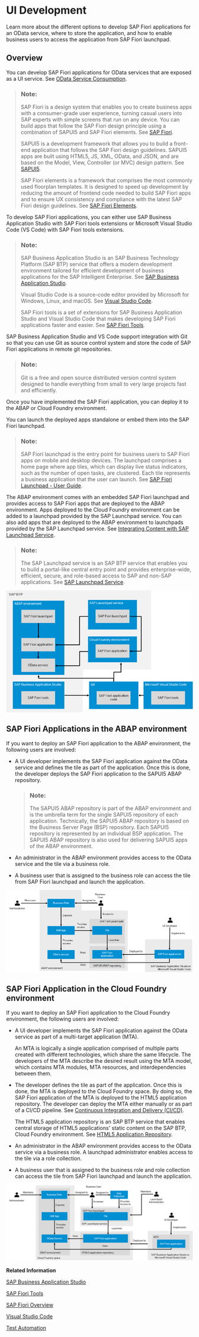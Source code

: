 <!-- loiob74a89d3565b4abeb88efb581a081c8d -->

# UI Development

Learn more about the different options to develop SAP Fiori applications for an OData service, where to store the application, and how to enable business users to access the application from SAP Fiori launchpad.



<a name="loiob74a89d3565b4abeb88efb581a081c8d__section_ofq_hts_ctb"/>

## Overview

You can develop SAP Fiori applications for OData services that are exposed as a UI service. See [OData Service Consumption](https://help.sap.com/viewer/923180ddb98240829d935862025004d6/Cloud/en-US/f2cbcacaf8b74540b0708fc143875bc3.html).

> ### Note:  
> SAP Fiori is a design system that enables you to create business apps with a consumer-grade user experience, turning casual users into SAP experts with simple screens that run on any device. You can build apps that follow the SAP Fiori design principle using a combination of SAPUI5 and SAP Fiori elements. See [SAP Fiori](https://help.sap.com/viewer/product/SAP_FIORI_OVERVIEW/5_OVERVIEW/en-US).
> 
> SAPUI5 is a development framework that allows you to build a front-end application that follows the SAP Fiori design guidelines. SAPUI5 apps are built using HTML5, JS, XML, OData, and JSON, and are based on the Model, View, Controller \(or MVC\) design pattern. See [SAPUI5](https://help.sap.com/viewer/product/SAPUI5/External/en-US).
> 
> SAP Fiori elements is a framework that comprises the most commonly used floorplan templates. It is designed to speed up development by reducing the amount of frontend code needed to build SAP Fiori apps and to ensure UX consistency and compliance with the latest SAP Fiori design guidelines. See [SAP Fiori Elements](https://sapui5.hana.ondemand.com/#/topic/03265b0408e2432c9571d6b3feb6b1fd).

To develop SAP Fiori applications, you can either use SAP Business Application Studio with SAP Fiori tools extensions or Microsoft Visual Studio Code \(VS Code\) with SAP Fiori tools extensions.

> ### Note:  
> SAP Business Application Studio is an SAP Business Technology Platform \(SAP BTP\) service that offers a modern development environment tailored for efficient development of business applications for the SAP Intelligent Enterprise. See [SAP Business Application Studio](https://help.sap.com/products/BTP/65de2977205c403bbc107264b8eccf4b/c736960ff27c45a9b787bde2c1e48d3e.html?locale=en-US&version=Cloud).
> 
> Visual Studio Code is a source-code editor provided by Microsoft for Windows, Linux, and macOS. See [Visual Studio Code](https://help.sap.com/viewer/17d50220bcd848aa854c9c182d65b699/Latest/en-US/17efa217f7f34a9eba53d7b209ca4280.html).
> 
> SAP Fiori tools is a set of extensions for SAP Business Application Studio and Visual Studio Code that makes developing SAP Fiori applications faster and easier. See [SAP Fiori Tools](https://help.sap.com/viewer/product/SAP_FIORI_tools/Latest/en-US).

SAP Business Application Studio and VS Code support integration with Git so that you can use Git as source control system and store the code of SAP Fiori applications in remote git repositories.

> ### Note:  
> Git is a free and open source distributed version control system designed to handle everything from small to very large projects fast and efficiently.

Once you have implemented the SAP Fiori application, you can deploy it to the ABAP or Cloud Foundry environment.

You can launch the deployed apps standalone or embed them into the SAP Fiori launchpad.

> ### Note:  
> SAP Fiori launchpad is the entry point for business users to SAP Fiori apps on mobile and desktop devices. The launchpad comprises a home page where app tiles, which can display live status indicators, such as the number of open tasks, are clustered. Each tile represents a business application that the user can launch. See [SAP Fiori Launchpad - User Guide](https://help.sap.com/viewer/fd8f9fda63fa4c7a92bb1d4b4ac5582c/Cloud/en-US/2e034767ee0c4d43a5159ce4a4c014f5.html).

The ABAP environment comes with an embedded SAP Fiori launchpad and provides access to SAP Fiori apps that are deployed to the ABAP environment. Apps deployed to the Cloud Foundry environment can be added to a launchpad provided by the SAP Launchpad service. You can also add apps that are deployed to the ABAP environment to launchpads provided by the SAP Launchpad service. See [Integrating Content with SAP Launchpad Service](../50-administration-and-ops/integrating-content-with-sap-launchpad-service-ac97434.md).

> ### Note:  
> The SAP Launchpad service is an SAP BTP service that enables you to build a portal-like central entry point and provides enterprise-wide, efficient, secure, and role-based access to SAP and non-SAP applications. See [SAP Launchpad Service](https://help.sap.com/viewer/product/Launchpad_Service/Cloud/en-US).

![](images/UI_Development_Overview_e7e06e4.png)



<a name="loiob74a89d3565b4abeb88efb581a081c8d__section_evh_23r_stb"/>

## SAP Fiori Applications in the ABAP environment

If you want to deploy an SAP Fiori application to the ABAP environment, the following users are involved:

-   A UI developer implements the SAP Fiori application against the OData service and defines the tile as part of the application. Once this is done, the developer deploys the SAP Fiori application to the SAPUI5 ABAP repository.

    > ### Note:  
    > The SAPUI5 ABAP repository is part of the ABAP environment and is the umbrella term for the single SAPUI5 repository of each application. Technically, the SAPUI5 ABAP repository is based on the Business Server Page \(BSP\) repository. Each SAPUI5 repository is represented by an individual BSP application. The SAPUI5 ABAP repository is also used for delivering SAPUI5 apps of the ABAP environment.

-   An administrator in the ABAP environment provides access to the OData service and the tile via a business role.
-   A business user that is assigned to the business role can access the tile from SAP Fiori launchpad and launch the application.

![](images/UI_Development_in_the_ABAP_Environment_f758148.png) 



<a name="loiob74a89d3565b4abeb88efb581a081c8d__section_u5t_g3r_stb"/>

## SAP Fiori Application in the Cloud Foundry environment

If you want to deploy an SAP Fiori application to the Cloud Foundry environment, the following users are involved:

-   A UI developer implements the SAP Fiori application against the OData service as part of a multi-target application \(MTA\).

    An MTA is logically a single application comprised of multiple parts created with different technologies, which share the same lifecycle. The developers of the MTA describe the desired result using the MTA model, which contains MTA modules, MTA resources, and interdependencies between them.

-   The developer defines the tile as part of the application. Once this is done, the MTA is deployed to the Cloud Foundry space. By doing so, the SAP Fiori application of the MTA is deployed to the HTML5 application repository. The developer can deploy the MTA either manually or as part of a CI/CD pipeline. See [Continuous Integration and Delivery \(CI/CD\)](https://help.sap.com/products/BTP/65de2977205c403bbc107264b8eccf4b/fe74df55b0f54e99bf6e13a3b53e1db0.html?version=Cloud).

    The HTML5 application repository is an SAP BTP service that enables central storage of HTML5 applications' static content on the SAP BTP, Cloud Foundry environment. See [HTML5 Application Repository](https://help.sap.com/products/BTP/65de2977205c403bbc107264b8eccf4b/f8520f572a6445a7bfaff4a1bbcbe60a.html?version=Cloud).

-   An administrator in the ABAP environment provides access to the OData service via a business role. A launchpad administrator enables access to the tile via a role collection.
-   A business user that is assigned to the business role and role collection can access the tile from SAP Fiori launchpad and launch the application.

![](images/UI_Development_in_the_Cloud_Foundry_Environment_6f98219.png) 

**Related Information**  


[SAP Business Application Studio](https://help.sap.com/viewer/product/SAP%20Business%20Application%20Studio/Cloud/en-US)

[SAP Fiori Tools](https://help.sap.com/viewer/product/SAP_FIORI_tools/Latest/en-US)

[SAP Fiori Overview](https://help.sap.com/viewer/product/SAP_FIORI_OVERVIEW/5_OVERVIEW/en-US?task=discover_task)

[Visual Studio Code](https://help.sap.com/viewer/17d50220bcd848aa854c9c182d65b699/Latest/en-US/17efa217f7f34a9eba53d7b209ca4280.html)

[Test Automation](https://developers.sap.com/group.fiori-elements-mockserver-opa.html)

